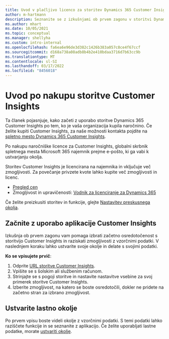 ```yaml
---
title: Uvod v plačljivo licenco za storitev Dynamics 365 Customer Insights
author: m-hartmann
description: Seznanite se z izkušnjami ob prvem zagonu v storitvi Dynamics 365 Customer Insights in raziščite njene zmogljivosti.
ms.author: mhart
ms.date: 10/05/2021
ms.topic: conceptual
ms.manager: shellyha
ms.custom: intro-internal
ms.openlocfilehash: fa6ea6e96de3d382c1426b383a057c8ce4f67ccf
ms.sourcegitcommit: d168a738a08adb8b4b2e410bdaa3716d7b63cc9b
ms.translationtype: MT
ms.contentlocale: sl-SI
ms.lasthandoff: 03/17/2022
ms.locfileid: "8456018"
---
```

# <a name="get-started-after-purchasing-customer-insights"></a>Uvod po nakupu storitve Customer Insights

Ta članek pojasnjuje, kako začeti z uporabo storitve Dynamics 365 Customer Insights po tem, ko je vaša organizacija kupila naročnino. Če želite kupiti Customer Insights, za naše možnosti kontakta pojdite na [spletno mesto Dynamics 365 Customer Insights](https://dynamics.microsoft.com/ai/customer-insights/). 

Po nakupu naročniške licence za Customer Insights, globalni skrbnik spletnega mesta Microsoft 365 najemnik prejme e-pošto, ki ga vabi k ustvarjanju okolja. 

Storitev Customer Insights je licencirana na najemnika in vključuje več zmogljivosti. Za povečanje privzete kvote lahko kupite več zmogljivosti in licenc. 
- [Pregled cen](https://dynamics.microsoft.com/ai/customer-insights/pricing/)
- Zmogljivost in upravičenosti: [Vodnik za licenciranje za Dynamics 365](https://go.microsoft.com/fwlink/?LinkId=866544)

Če želite preizkusiti storitev in funkcije, glejte [Nastavitev preskusnega okolja](trial-signup.md).

## <a name="start-with-customer-insights"></a>Začnite z uporabo aplikacije Customer Insights

Izkušnja ob prvem zagonu vam pomaga izbrati začetno osredotočenost s storitvijo Customer Insights in raziskati zmogljivosti z vzorčnimi podatki. V naslednjem koraku lahko ustvarite svoje okolje in delate s svojimi podatki.

**Ko se vpisujete prvič**:

1. Odprite [URL storitve Customer Insights](https://home.ci.ai.dynamics.com).
1. Vpišite se s šolskim ali službenim računom. 
1. Strinjajte se s pogoji storitve in nastavite nastavitve vsebine za svoj primerek storitve Customer Insights.
1. Izberite zmogljivost, na katero se boste osredotočili, dokler ne pridete na začetno stran za izbrano zmogljivost.

## <a name="create-your-own-environment"></a>Ustvarite lastno okolje

Po prvem vpisu boste videli okolje z vzorčnimi podatki. S temi podatki lahko raziščete funkcije in se seznanite z aplikacijo. Če želite uporabljati lastne podatke, morate [ustvariti okolje](/dynamics365/customer-insights/audience-insights/create-environment).